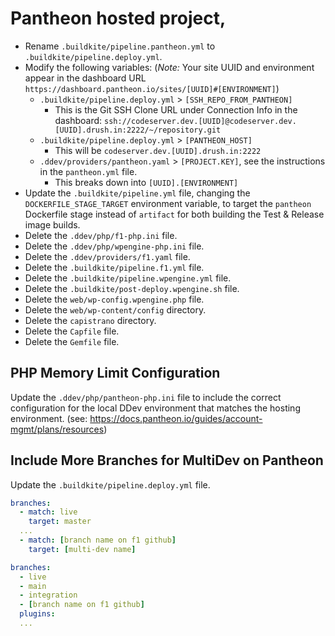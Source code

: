 # Pantheon hosted project,

* Rename `.buildkite/pipeline.pantheon.yml` to `.buildkite/pipeline.deploy.yml`.
* Modify the following variables: (*Note:* Your site UUID and environment appear in the dashboard URL `https://dashboard.pantheon.io/sites/[UUID]#[ENVIRONMENT]`)
	* `.buildkite/pipeline.deploy.yml` > `[SSH_REPO_FROM_PANTHEON]`
		* This is the Git SSH Clone URL under Connection Info in the dashboard: `ssh://codeserver.dev.[UUID]@codeserver.dev.[UUID].drush.in:2222/~/repository.git`
	* `.buildkite/pipeline.deploy.yml` > `[PANTHEON_HOST]`
		* This will be `codeserver.dev.[UUID].drush.in:2222`
	* `.ddev/providers/pantheon.yaml` > `[PROJECT.KEY]`, see the instructions in the `pantheon.yml` file.
		* This breaks down into `[UUID].[ENVIRONMENT]`
* Update the `.buildkite/pipeline.yml` file, changing the `DOCKERFILE_STAGE_TARGET` environment variable, to target the `pantheon` Dockerfile stage instead of `artifact` for both building the Test & Release image builds.
* Delete the `.ddev/php/f1-php.ini` file.
* Delete the `.ddev/php/wpengine-php.ini` file.
* Delete the `.ddev/providers/f1.yaml` file.
* Delete the `.buildkite/pipeline.f1.yml` file.
* Delete the `.buildkite/pipeline.wpengine.yml` file.
* Delete the `.buildkite/post-deploy.wpengine.sh` file.
* Delete the `web/wp-config.wpengine.php` file.
* Delete the `web/wp-content/config` directory.
* Delete the `capistrano` directory.
* Delete the `Capfile` file.
* Delete the `Gemfile` file.

## PHP Memory Limit Configuration

Update the `.ddev/php/pantheon-php.ini` file to include the correct configuration for the local DDev environment that matches the hosting environment. (see: https://docs.pantheon.io/guides/account-mgmt/plans/resources)

## Include More Branches for MultiDev on Pantheon

Update the `.buildkite/pipeline.deploy.yml` file.

```yaml
branches:
  - match: live
    target: master
  ...
  - match: [branch name on f1 github]
    target: [multi-dev name]
```
```yaml
branches:
  - live
  - main
  - integration
  - [branch name on f1 github]
  plugins:
  ...
```

